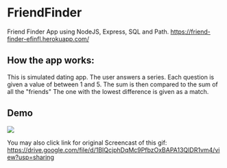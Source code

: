 # FriendFinder
Friend Finder App using NodeJS, Express, SQL and Path.
https://friend-finder-efinfl.herokuapp.com/

## How the app works:
This is simulated dating app. The user answers a series. Each question is given a value of between 1 and 5. The sum is then compared to the sum of all the "friends" The one with the lowest difference is given as a match.

## Demo
<img src="https://github.com/efinfl/FriendFinder/blob/master/demo_friendFinder.gif">

You may also click link for original Screencast of this gif:
https://drive.google.com/file/d/1BIQcjphDqMc9PfbzOxBAPA13QIDR1vm4/view?usp=sharing

